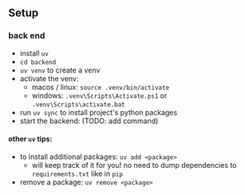 ## Setup
### back end
- install `uv`
- `cd backend`
- `uv venv` to create a venv
- activate the venv:
  - macos / linux: `source .venv/bin/activate`
  - windows: `.venv\Scripts\Activate.ps1` or `.venv\Scripts\activate.bat`
- run `uv sync` to install project's python packages
- start the backend: (TODO: add command)

#### other `uv` tips:
- to install additional packages: `uv add <package>`
  - will keep track of it for you! no need to dump dependencies to `requirements.txt` like in `pip`
- remove a package: `uv remove <package>`
